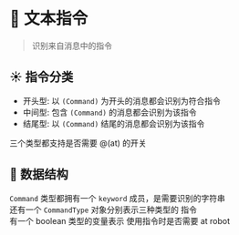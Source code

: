 # 💠 文本指令

>识别来自消息中的指令

## ☀︎ 指令分类

* 开头型: 以 `(Command)` 为开头的消息都会识别为符合指令
* 中间型: 包含 `(Command)` 的消息都会识别为该指令
* 结尾型: 以 `(Command)` 结尾的消息都会识别为该指令

三个类型都支持是否需要 @(at) 的开关

## 🌟 数据结构

`Command` 类型都拥有一个 `keyword` 成员，是需要识别的字符串  
还有一个 `CommandType` 对象分别表示三种类型的 指令  
有一个 boolean 类型的变量表示 使用指令时是否需要 at robot
